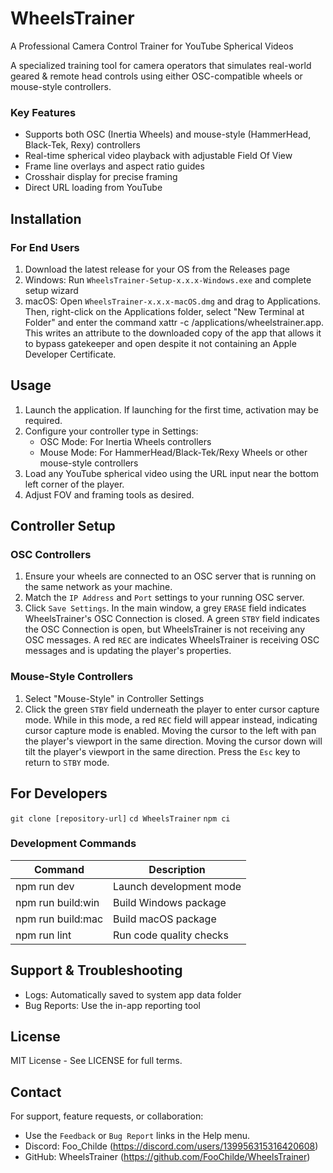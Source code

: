 # WheelsTrainer
A Professional Camera Control Trainer for YouTube Spherical Videos

A specialized training tool for camera operators that simulates real-world geared & remote head controls using either OSC-compatible wheels or mouse-style controllers.

### Key Features
- Supports both OSC (Inertia Wheels) and mouse-style (HammerHead, Black-Tek, Rexy) controllers
- Real-time spherical video playback with adjustable Field Of View
- Frame line overlays and aspect ratio guides
- Crosshair display for precise framing
- Direct URL loading from YouTube

## Installation
### For End Users
1. Download the latest release for your OS from the Releases page
2. Windows: Run `WheelsTrainer-Setup-x.x.x-Windows.exe` and complete setup wizard
3. macOS: Open `WheelsTrainer-x.x.x-macOS.dmg` and drag to Applications. Then, right-click on the Applications folder, select "New Terminal at Folder" and enter the command xattr -c /applications/wheelstrainer.app. This writes an attribute to the downloaded copy of the app that allows it to bypass gatekeeper and open despite it not containing an Apple Developer Certificate.

## Usage
1. Launch the application. If launching for the first time, activation may be required. 
2. Configure your controller type in Settings:
   - OSC Mode: For Inertia Wheels controllers
   - Mouse Mode: For HammerHead/Black-Tek/Rexy Wheels or other mouse-style controllers
3. Load any YouTube spherical video using the URL input near the bottom left corner of the player.
4. Adjust FOV and framing tools as desired.

## Controller Setup
### OSC Controllers
1. Ensure your wheels are connected to an OSC server that is running on the same network as your machine.
2. Match the `IP Address` and `Port` settings to your running OSC server.
3. Click `Save Settings`. In the main window, a grey `ERASE` field indicates WheelsTrainer's OSC Connection is closed. A green `STBY` field indicates the OSC Connection is open, but WheelsTrainer is not receiving any OSC messages. A red `REC` are indicates WheelsTrainer is receiving OSC messages and is updating the player's properties.

### Mouse-Style Controllers
1. Select "Mouse-Style" in Controller Settings
2. Click the green `STBY` field underneath the player to enter cursor capture mode. While in this mode, a red `REC` field will appear instead, indicating cursor capture mode is enabled. Moving the cursor to the left with pan the player's viewport in the same direction. Moving the cursor down will tilt the player's viewport in the same direction. Press the `Esc` key to return to `STBY` mode.

## For Developers
`git clone [repository-url]`
`cd WheelsTrainer`
`npm ci`

### Development Commands
| Command           | Description               |
|-------------------|---------------------------|
| npm run dev       | Launch development mode   |
| npm run build:win | Build Windows package     |
| npm run build:mac | Build macOS package       |
| npm run lint      | Run code quality checks   |

## Support & Troubleshooting
- Logs: Automatically saved to system app data folder
- Bug Reports: Use the in-app reporting tool

## License
MIT License - See LICENSE for full terms.

## Contact
For support, feature requests, or collaboration:
- Use the `Feedback` or `Bug Report` links in the Help menu.
- Discord: Foo_Childe (https://discord.com/users/139956315316420608)
- GitHub: WheelsTrainer (https://github.com/FooChilde/WheelsTrainer)